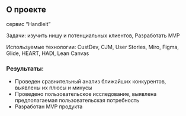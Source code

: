 ## О проекте

сервис “Handleit”

Задачи: изучить нишу и потенциальных клиентов, Разработать MVP

Используемые технологии: CustDev, CJM, User Stories, Miro, Figma, Glide, HEART, HADI, Lean Canvas

### Результаты:
- Проведен сравнительный анализ ближайших конкурентов, выявлены их плюсы и минусы
- Проведено пользовательское исследование, выявлена предполагаемая пользовательская потребность
- Разработан MVP продукта
